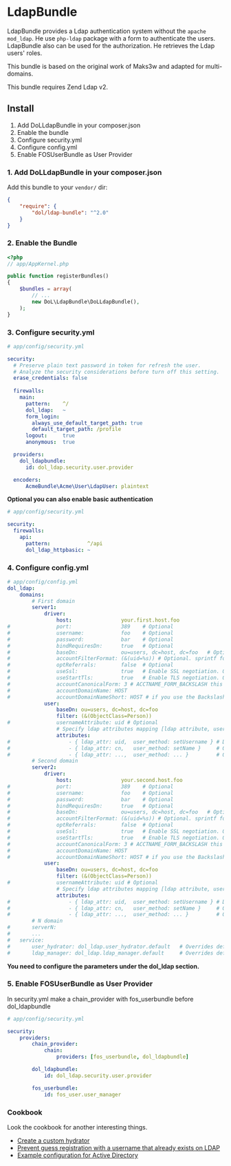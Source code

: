LdapBundle
==========

LdapBundle provides a Ldap authentication system without the `apache mod_ldap`. He use `php-ldap` package with a form to authenticate the users. LdapBundle also can be used for the authorization. He retrieves the  Ldap users' roles.

This bundle is based on the original work of Maks3w and adapted for multi-domains.

This bundle requires Zend Ldap v2.

Install
-------
1. Add DoLLdapBundle in your composer.json
2. Enable the bundle
3. Configure security.yml
4. Configure config.yml
5. Enable FOSUserBundle as User Provider

### 1. Add DoLLdapBundle in your composer.json

Add this bundle to your `vendor/` dir:

```json
{
    "require": {
        "dol/ldap-bundle": "^2.0"
    }
}
```

### 2. Enable the Bundle

``` php
<?php
// app/AppKernel.php

public function registerBundles()
{
    $bundles = array(
        // ...
        new DoL\LdapBundle\DoLLdapBundle(),
    );
}
```

### 3. Configure security.yml
``` yaml
# app/config/security.yml

security:
  # Preserve plain text password in token for refresh the user.
  # Analyze the security considerations before turn off this setting.
  erase_credentials: false
  
  firewalls:
    main:
      pattern:    ^/
      dol_ldap:   ~
      form_login:
        always_use_default_target_path: true
        default_target_path: /profile
      logout:     true
      anonymous:  true

  providers:
    dol_ldapbundle:
      id: dol_ldap.security.user.provider

  encoders:
      AcmeBundle\Acme\User\LdapUser: plaintext
```

**Optional you can also enable basic authentication**
```yaml
# app/config/security.yml

security:
  firewalls:
    api:
      pattern:            ^/api
      dol_ldap_httpbasic: ~
```

### 4. Configure config.yml
``` yaml
# app/config/config.yml
dol_ldap:
    domains:
        # First domain
        server1:
            driver:
                host:                your.first.host.foo
#               port:                389    # Optional
#               username:            foo    # Optional
#               password:            bar    # Optional
#               bindRequiresDn:      true   # Optional
#               baseDn:              ou=users, dc=host, dc=foo   # Optional
#               accountFilterFormat: (&(uid=%s)) # Optional. sprintf format %s will be the username
#               optReferrals:        false  # Optional
#               useSsl:              true   # Enable SSL negotiation. Optional
#               useStartTls:         true   # Enable TLS negotiation. Optional
#               accountCanonicalForm: 3 # ACCTNAME_FORM_BACKSLASH this is only needed if your users have to login with something like HOST\User
#               accountDomainName: HOST
#               accountDomainNameShort: HOST # if you use the Backslash form set both to Hostname than the Username will be converted to HOST\User
            user:
                baseDn: ou=users, dc=host, dc=foo
                filter: (&(ObjectClass=Person))
#               usernameAttribute: uid # Optional
                # Specify ldap attributes mapping [ldap attribute, user object method]
                attributes:
#                   - { ldap_attr: uid,  user_method: setUsername } # Default
#                   - { ldap_attr: cn,   user_method: setName }     # Optional
#                   - { ldap_attr: ...,  user_method: ... }         # Optional
        # Second domain
        server2:
            driver:
                host:                your.second.host.foo
#               port:                389    # Optional
#               username:            foo    # Optional
#               password:            bar    # Optional
#               bindRequiresDn:      true   # Optional
#               baseDn:              ou=users, dc=host, dc=foo   # Optional
#               accountFilterFormat: (&(uid=%s)) # Optional. sprintf format %s will be the username
#               optReferrals:        false  # Optional
#               useSsl:              true   # Enable SSL negotiation. Optional
#               useStartTls:         true   # Enable TLS negotiation. Optional
#               accountCanonicalForm: 3 # ACCTNAME_FORM_BACKSLASH this is only needed if your users have to login with something like HOST\User
#               accountDomainName: HOST
#               accountDomainNameShort: HOST # if you use the Backslash form set both to Hostname than the Username will be converted to HOST\User
            user:
                baseDn: ou=users, dc=host, dc=foo
                filter: (&(ObjectClass=Person))
#               usernameAttribute: uid # Optional
                # Specify ldap attributes mapping [ldap attribute, user object method]
                attributes:
#                   - { ldap_attr: uid,  user_method: setUsername } # Default
#                   - { ldap_attr: cn,   user_method: setName }     # Optional
#                   - { ldap_attr: ...,  user_method: ... }         # Optional
        # N domain
#       serverN:
#       ...
#   service:
#       user_hydrator: dol_ldap.user_hydrator.default   # Overrides default user hydrator
#       ldap_manager: dol_ldap.ldap_manager.default     # Overrides default ldap manager
```

**You need to configure the parameters under the dol_ldap section.**

### 5. Enable FOSUserBundle as User Provider

In security.yml make a chain_provider with fos_userbundle before dol_ldapbundle

``` yaml
# app/config/security.yml

security:
    providers:
        chain_provider:
            chain:
                providers: [fos_userbundle, dol_ldapbundle]

        dol_ldapbundle:
            id: dol_ldap.security.user.provider

        fos_userbundle:
            id: fos_user.user_manager

```

### Cookbook

Look the cookbook for another interesting things.

- [Create a custom hydrator](cookbook/custom_hydrator.md)
- [Prevent guess registration with a username that already exists on LDAP](cookbook/validator.md)
- [Example configuration for Active Directory](cookbook/active-directory.md)
